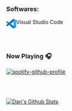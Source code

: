 ### Softwares:

<img align="left" alt="Visual Studio Code" width="26px" src="https://raw.githubusercontent.com/github/explore/80688e429a7d4ef2fca1e82350fe8e3517d3494d/topics/visual-studio-code/visual-studio-code.png">Visual Studio Code</img>

<br />
<br />

### Now Playing 🎧
[![spotify-github-profile](https://spotify-github-profile.vercel.app/api/view?uid=vbzlp0fvd3t8dsbiatjj08ly4&cover_image=true&theme=novatorem&bar_color=1258e2&bar_color_cover=true)](https://github.com/kittinan/spotify-github-profile)

<br />
<br />

[![Dan's Github Stats](https://github-readme-stats.vercel.app/api?username=dann-5m&include_all_commits=true&count_private=true&show_icons=true&line_height=20&title_color=FFFFFF&icon_color=FFFFFF&text_color=FFFFFF&bg_color=0D1117)](https://github.com/anuraghazra/github-readme-stats)
